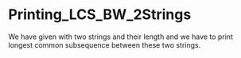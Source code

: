 # Printing_LCS_BW_2Strings
We have given with two strings and their length and we have to print longest common subsequence between these two strings.
